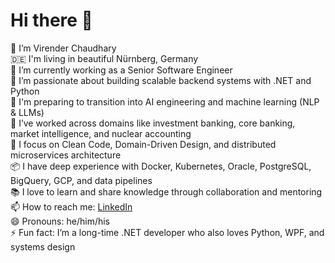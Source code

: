 
# Hi there 👋  
🔭 I’m Virender Chaudhary  
🇩🇪 I'm living in beautiful Nürnberg, Germany  
🏢 I’m currently working as a Senior Software Engineer  
🌱 I’m passionate about building scalable backend systems with .NET and Python  
🤖 I'm preparing to transition into AI engineering and machine learning (NLP & LLMs)  
🚀 I’ve worked across domains like investment banking, core banking, market intelligence, and nuclear accounting  
🧠 I focus on Clean Code, Domain-Driven Design, and distributed microservices architecture  
📦 I have deep experience with Docker, Kubernetes, Oracle, PostgreSQL, BigQuery, GCP, and data pipelines  
📚 I love to learn and share knowledge through collaboration and mentoring  
📫 How to reach me: [LinkedIn](www.linkedin.com/in/virenderchaudhary)  
😄 Pronouns: he/him/his  
⚡ Fun fact: I’m a long-time .NET developer who also loves Python, WPF, and systems design  

